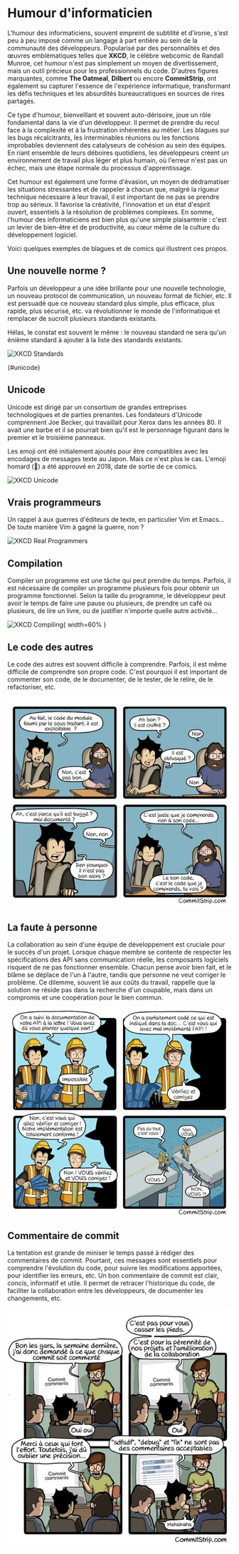 # Humour d'informaticien

L'humour des informaticiens, souvent empreint de subtilité et d'ironie, s'est peu à peu imposé comme un langage à part entière au sein de la communauté des développeurs. Popularisé par des personnalités et des œuvres emblématiques telles que **XKCD**, le célèbre webcomic de Randall Munroe, cet humour n'est pas simplement un moyen de divertissement, mais un outil précieux pour les professionnels du code. D'autres figures marquantes, comme **The Oatmeal**, **Dilbert** ou encore **CommitStrip**, ont également su capturer l'essence de l'expérience informatique, transformant les défis techniques et les absurdités bureaucratiques en sources de rires partagés.

Ce type d'humour, bienveillant et souvent auto-dérisoire, joue un rôle fondamental dans la vie d'un développeur. Il permet de prendre du recul face à la complexité et à la frustration inhérentes au métier. Les blagues sur les bugs récalcitrants, les interminables réunions ou les fonctions improbables deviennent des catalyseurs de cohésion au sein des équipes. En riant ensemble de leurs déboires quotidiens, les développeurs créent un environnement de travail plus léger et plus humain, où l'erreur n'est pas un échec, mais une étape normale du processus d'apprentissage.

Cet humour est également une forme d'évasion, un moyen de dédramatiser les situations stressantes et de rappeler à chacun que, malgré la rigueur technique nécessaire à leur travail, il est important de ne pas se prendre trop au sérieux. Il favorise la créativité, l'innovation et un état d'esprit ouvert, essentiels à la résolution de problèmes complexes. En somme, l'humour des informaticiens est bien plus qu'une simple plaisanterie : c'est un levier de bien-être et de productivité, au cœur même de la culture du développement logiciel.

Voici quelques exemples de blagues et de comics qui illustrent ces propos.

## Une nouvelle norme ?

Parfois un développeur a une idée brillante pour une nouvelle technologie, un nouveau protocol de communication, un nouveau format de fichier, etc. Il est persuadé que ce nouveau standard plus simple, plus efficace, plus rapide, plus sécurisé, etc. va révolutionner le monde de l'informatique et remplacer de sucroît plusieurs standards existants.

Hélas, le constat est souvent le même : le nouveau standard ne sera qu'un énième standard à ajouter à la liste des standards existants.

![XKCD Standards](https://imgs.xkcd.com/comics/standards.png)

[](){#unicode}

## Unicode

Unicode est dirigé par un consortium de grandes entreprises technologiques et de parties prenantes. Les fondateurs d'Unicode comprennent Joe Becker, qui travaillait pour Xerox dans les années 80. Il avait une barbe et il se pourrait bien qu'il est le personnage figurant dans le premier et le troisième panneaux.

Les emoji ont été initialement ajoutés pour être compatibles avec les encodages de messages texte au Japon. Mais ce n'est plus le cas. L'emoji homard (🦞) a été approuvé en 2018, date de sortie de ce comics.

![XKCD Unicode](https://imgs.xkcd.com/comics/the_history_of_unicode.png)

## Vrais programmeurs

Un rappel à aux guerres d'éditeurs de texte, en particulier Vim et Emacs... De toute manière Vim à gagné la guerre, non ?

![XKCD Real Programmers](https://imgs.xkcd.com/comics/real_programmers.png)

## Compilation

Compiler un programme est une tâche qui peut prendre du temps. Parfois, il est nécessaire de compiler un programme plusieurs fois pour obtenir un programme fonctionnel. Selon la taille du programme, le développeur peut avoir le temps de faire une pause ou plusieurs, de prendre un café ou plusieurs, de lire un livre, ou de justifier n'importe quelle autre activité...

![XKCD Compiling](https://imgs.xkcd.com/comics/compiling.png){ width=60% }

## Le code des autres

Le code des autres est souvent difficile à comprendre. Parfois, il est même difficile de comprendre son propre code. C'est pourquoi il est important de commenter son code, de le documenter, de le tester, de le relire, de le refactoriser, etc.

![Le bon code](/assets/images/Le-code-des-autres-650.jpg)

## La faute à personne

La collaboration au sein d'une équipe de développement est cruciale pour le succès d'un projet. Lorsque chaque membre se contente de respecter les spécifications des API sans communication réelle, les composants logiciels risquent de ne pas fonctionner ensemble. Chacun pense avoir bien fait, et le blâme se déplace de l'un à l'autre, tandis que personne ne veut corriger le problème. Ce dilemme, souvent lié aux coûts du travail, rappelle que la solution ne réside pas dans la recherche d'un coupable, mais dans un compromis et une coopération pour le bien commun.

![La faute à personne](/assets/images/Communication-de-Chantier-650-final.jpg)

## Commentaire de commit

La tentation est grande de miniser le temps passé à rédiger des commentaires de commit. Pourtant, ces messages sont essentiels pour comprendre l'évolution du code, pour suivre les modifications apportées, pour identifier les erreurs, etc. Un bon commentaire de commit est clair, concis, informatif et utile. Il permet de retracer l'historique du code, de faciliter la collaboration entre les développeurs, de documenter les changements, etc.

![Commentaire de commit](/assets/images/Commentaires-de-Commit-600-final.jpg)